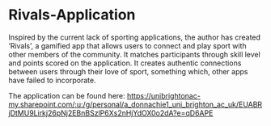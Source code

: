 # Rivals-Application
Inspired by the current lack of sporting applications, the author has created ‘Rivals’, a gamified app that allows users to connect and play sport with other members of the community. It matches participants through skill level and points scored on the application. It creates authentic connections between users through their love of sport, something which, other apps have failed to incorporate. 

The application can be found here: https://unibrightonac-my.sharepoint.com/:u:/g/personal/a_donnachie1_uni_brighton_ac_uk/EUABRjDtMU9Lirkj26pNj2EBnBSzlP6Xs2nHjYdOX0o2dA?e=qD6APE
